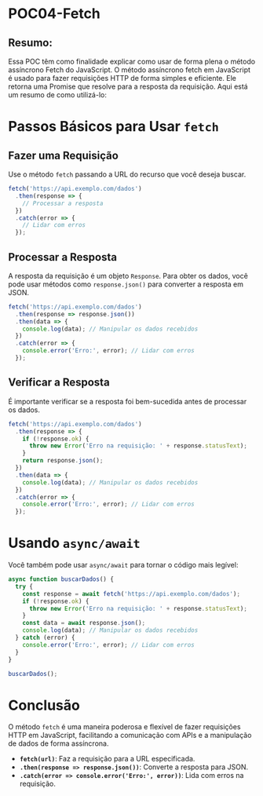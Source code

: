 # POC04-Fetch
## Resumo: 
 Essa POC têm como finalidade explicar como usar de forma plena o método assíncrono Fetch do JavaScript.
 O método assíncrono fetch em JavaScript é usado para fazer requisições HTTP de forma simples e eficiente. Ele retorna uma Promise que resolve para a resposta da requisição. Aqui está um resumo de como utilizá-lo:
# Passos Básicos para Usar `fetch`

## Fazer uma Requisição
Use o método `fetch` passando a URL do recurso que você deseja buscar.

```javascript
fetch('https://api.exemplo.com/dados')
  .then(response => {
    // Processar a resposta
  })
  .catch(error => {
    // Lidar com erros
  });
```

## Processar a Resposta
A resposta da requisição é um objeto `Response`. Para obter os dados, você pode usar métodos como `response.json()` para converter a resposta em JSON.

```javascript
fetch('https://api.exemplo.com/dados')
  .then(response => response.json())
  .then(data => {
    console.log(data); // Manipular os dados recebidos
  })
  .catch(error => {
    console.error('Erro:', error); // Lidar com erros
  });
```

## Verificar a Resposta
É importante verificar se a resposta foi bem-sucedida antes de processar os dados.

```javascript
fetch('https://api.exemplo.com/dados')
  .then(response => {
    if (!response.ok) {
      throw new Error('Erro na requisição: ' + response.statusText);
    }
    return response.json();
  })
  .then(data => {
    console.log(data); // Manipular os dados recebidos
  })
  .catch(error => {
    console.error('Erro:', error); // Lidar com erros
  });
```

# Usando `async/await`
Você também pode usar `async/await` para tornar o código mais legível:

```javascript
async function buscarDados() {
  try {
    const response = await fetch('https://api.exemplo.com/dados');
    if (!response.ok) {
      throw new Error('Erro na requisição: ' + response.statusText);
    }
    const data = await response.json();
    console.log(data); // Manipular os dados recebidos
  } catch (error) {
    console.error('Erro:', error); // Lidar com erros
  }
}

buscarDados();
```

# Conclusão
 O método `fetch` é uma maneira poderosa e flexível de fazer requisições HTTP em JavaScript, facilitando a comunicação com APIs e a manipulação de dados de forma assíncrona.
 
- **`fetch(url)`**: Faz a requisição para a URL especificada.
- **`.then(response => response.json())`**: Converte a resposta para JSON.
- **`.catch(error => console.error('Erro:', error))`**: Lida com erros na requisição.

